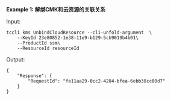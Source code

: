 **Example 1: 解绑CMK和云资源的关联关系**



Input: 

```
tccli kms UnbindCloudResource --cli-unfold-argument  \
    --KeyId 23e80852-1e38-11e9-b129-5cb9019b4b01\
    --ProductId ssm\
    --ResourceId resourceId
```

Output: 
```
{
    "Response": {
        "RequestId": "fe11aa29-0cc2-4204-bfea-6ebb30cc00d7"
    }
}
```

